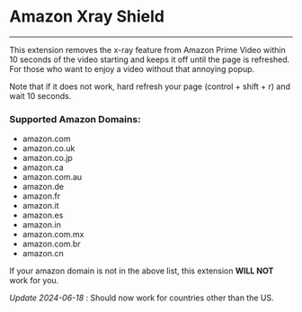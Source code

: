 # Amazon Xray Shield
---

This extension removes the x-ray feature from Amazon Prime Video within 10 seconds of the video starting and keeps it off until the page is refreshed.  For those who want to enjoy a video without that annoying popup.

Note that if it does not work, hard refresh your page (control + shift + r) and wait 10 seconds.

### Supported Amazon Domains:
* amazon.com
* amazon.co.uk
* amazon.co.jp
* amazon.ca
* amazon.com.au
* amazon.de
* amazon.fr
* amazon.it
* amazon.es
* amazon.in
* amazon.com.mx
* amazon.com.br
* amazon.cn

If your amazon domain is not in the above list, this extension **WILL NOT** work for you.

*Update 2024-06-18* : Should now work for countries other than the US.
